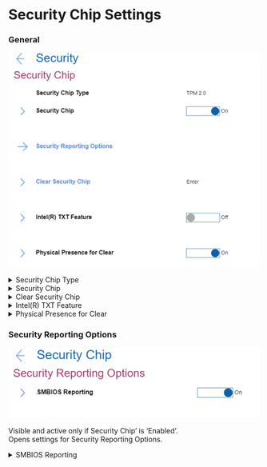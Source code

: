 # Security Chip Settings #

### General ###

![](./img/securitychip.png)

<details><summary>Security Chip Type</summary>

Shows the security chip type. View-only value.

 Read-only value. Available via [standard Windows commands](https://docs.microsoft.com/en-us/powershell/module/trustedplatformmodule/?view=windowsserver2019-ps&preserve-view=true&viewFallbackFrom=win10-ps)

</details>

<details><summary>Security Chip</summary>

One of 2 Possible options:

1.	**On** - security chip is functional. Default.
2.	Off - security chip is hidden and is not functional.

?>  If shows ‘MFG Mode’ (manufacturing mode), then TPM (Trusted Platform Module) must be provisioned correctly.

| WMI Setting name | Values | Locked by SVP | AMD/Intel |
|:---|:---|:---|:---|
| SecurityChip | Active, Inactive, Disable, Enable | Yes | Both |

</details>

<details><summary>Clear Security Chip</summary>

Visible and active only if Security Chip’ is ‘Enabled’.<br>
This option is used to clear encryption keys.<br>

?>  It will not be possible to access already encrypted data after these keys are cleared.

The option requires additional confirmation for clearing the keys.
 Available via standard Windows commands: [Clear-Tpm](https://docs.microsoft.com/en-us/powershell/module/trustedplatformmodule/clear-tpm?view=windowsserver2019-ps)

</details>

<details><summary>Intel(R) TXT Feature</summary>

Visible and active only if Security Chip’ is ‘Enabled’.<br>
Intel (R) Trusted Execution Technology is a hardware-based security foundation to build and maintain a chain of trust, to protect information from software-based attacks.<br>
One of 2 Possible options:

1.	On
2.	**Off** – Default.

| WMI Setting name | Values | Locked by SVP | AMD/Intel |
|:---|:---|:---|:---|
| TXTFeature | Disable, Enable | Yes | Intel |

</details>

<details><summary>Physical Presence for Clear</summary>

This option enables or disables confirmation of a user’s physical presence when clearing the security chip.
One of 2 Possible options:

1.	**On** - display user confirmation screen when clearing. Default.
2.	Off - No user confirmation screen when clearing.

| WMI Setting name | Values | Locked by SVP | AMD/Intel |
|:---|:---|:---|:---|
| PhysicalPresenceForTpmClear  | Disable, Enable | Yes | Both |

?>  It is possible to change the value from Enable to Disable only when Supervisor Password exists, because it is required to confirm the action.

</details>

### Security Reporting Options ###

![](./img/securityreportingoptions.png)

Visible and active only if Security Chip’ is ‘Enabled’. <br>
Opens settings for Security Reporting Options.

<details><summary>SMBIOS Reporting</summary>

One of 2 Possible options:

1.	**On** - reporting of SMBIOS data is enabled. Changes to corresponding UEFI BIOS data are logged in a location, (PCR1, defined in the TCG standards), which other authorized programs can monitor, read, and analyze. Default.
2.	Off - reporting of SMBIOS data is disabled.


</details>
